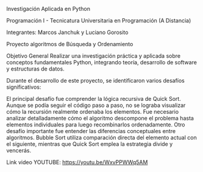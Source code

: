 Investigación Aplicada en Python

Programación I - Tecnicatura Universitaria en Programación (A Distancia)

Integrantes: Marcos Janchuk y Luciano Gorosito

Proyecto algoritmos de Búsqueda y Ordenamiento

Objetivo General
Realizar una investigación práctica y aplicada sobre conceptos fundamentales  Python, 
integrando teoría, desarrollo de software y estructuras de datos.

Durante el desarrollo de este proyecto, se identificaron varios desafíos significativos:

El principal desafío fue comprender la lógica recursiva de Quick Sort. Aunque se podía seguir el código paso a paso, no se lograba visualizar cómo la recursión realmente ordenaba los elementos. Fue necesario analizar detalladamente cómo el algoritmo descompone el problema hasta elementos individuales para luego recombinarlos ordenadamente.
Otro desafío importante fue entender las diferencias conceptuales entre algoritmos. Bubble Sort utiliza comparación directa del elemento actual con el siguiente, mientras que Quick Sort emplea la estrategia divide y vencerás.

Link video YOUTUBE: https://youtu.be/WxvPPWWq5AM